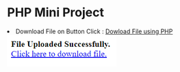 # PHP Mini Project

<li> Download File on Button Click : 
<a href="Download File on Button Click/uploads.php"> Dowload File using PHP</a><br>
<img src="Download File on Button Click/output.png" /> </li>
